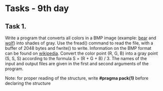 # Tasks - 9th day
## Task 1.

Write a program that converts all colors in a BMP image (example: [bear](https://ucilnica.fri.uni-lj.si/pluginfile.php/123081/mod_assign/intro/Bear.bmp) and [wolf](https://ucilnica.fri.uni-lj.si/pluginfile.php/123081/mod_assign/intro/wolf.bmp)) into shades of gray. Use the fread() command to read the file, with a buffer of 2048 bytes and fwrite() to write. Information on the BMP format can be found on [wikipedia](http://en.wikipedia.org/wiki/BMP_file_format). Convert the color point (R, G, B) into a gray point (S, S, S) according to the formula S = (R + G + B) / 3. The names of the input and output files are given in the first and second arguments of the program.

Note: for proper reading of the structure, write **#pragma pack(1)** before declaring the structure
